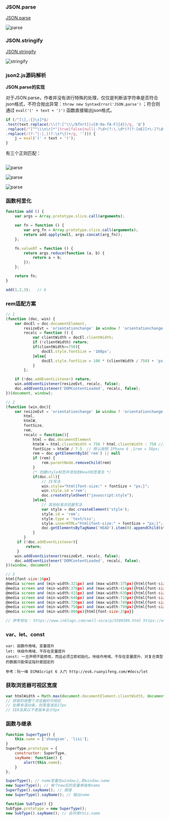
### JSON.parse

[JSON.parse](https://www.ecma-international.org/ecma-262/6.0/#sec-json.parse)

![parse](https://github.com/jarvis12138/blog/blob/master/question/image/JSON.parse.png?raw=true)

### JSON.stringify

[JSON.stringify](https://www.ecma-international.org/ecma-262/6.0/#sec-json.stringify)

![stringify](https://github.com/jarvis12138/blog/blob/master/question/image/JSON.stringify.png?raw=true)

### json2.js源码解析

<b>JSON.parse的实现</b>

对于JSON.parse，作者并没有进行特殊的处理，仅仅是判断该字符串是否符合json格式，不符合抛出异常：`throw new SyntaxError('JSON.parse')` ；符合则通过 `eval('(' + text + ')')` 函数直接输出json格式。

```javascript
if (/^[\],:{}\s]*$/
.test(text.replace(/\\(?:["\\\/bfnrt]|u[0-9a-fA-F]{4})/g, '@')
.replace(/"[^"\\\n\r]*"|true|false|null|-?\d+(?:\.\d*)?(?:[eE][+\-]?\d+)?/g, ']')
.replace(/(?:^|:|,)(?:\s*\[)+/g, ''))) {
    j = eval('(' + text + ')');
}
```

有三个正则匹配：

```javascript

```

![parse](https://github.com/jarvis12138/blog/blob/master/question/image/regexp1.png?raw=true)

![parse](https://github.com/jarvis12138/blog/blob/master/question/image/regexp2.png?raw=true)

![parse](https://github.com/jarvis12138/blog/blob/master/question/image/regexp3.png?raw=true)

### 函数柯里化

```javascript
function add () {
    var args = Array.prototype.slice.call(arguments);

    var fn = function () {
        var arg_fn = Array.prototype.slice.call(arguments);
        return add.apply(null, args.concat(arg_fn));
    };

    fn.valueOf = function () {
        return args.reduce(function (a, b) {
            return a + b;
        });
    };

    return fn;
}

add(1,2,3);   // 6
```

### rem适配方案

```javascript
// 1 
(function (doc, win) {
    var docEl = doc.documentElement,
        resizeEvt = 'orientationchange' in window ? 'orientationchange' : 'resize',
        recalc = function () {
            var clientWidth = docEl.clientWidth;
            if (!clientWidth) return;
            if(clientWidth>=750){
                docEl.style.fontSize = '100px';
            }else{
                docEl.style.fontSize = 100 * (clientWidth / 750) + 'px';
            }
        };

    if (!doc.addEventListener) return;
    win.addEventListener(resizeEvt, recalc, false);
    doc.addEventListener('DOMContentLoaded', recalc, false);
})(document, window);

// 2 
(function (win,doc){
    var resizeEvt = 'orientationchange' in window ? 'orientationchange' : 'resize',
        html,
        htmlW,
        fontSize,
        rem,
        recalc = function(){
            html = doc.documentElement
            htmlW = html.clientWidth < 750 ? html.clientWidth : 750 //最大 1rem = 100px;
            fontSize = htmlW / 7.5  // 默认按照 IPhone 6 ,1rem = 50px;
            rem = doc.getElementById('rem') || null
            if (rem) {
                rem.parentNode.removeChild(rem)
            }
            /* 创建style标签并添加到Head标签里去 */
            if(doc.all){
                // IE写法
                win.style="html{font-size:" + fontSize + "px;}";
                win.style.id ='rem';
                doc.createStyleSheet("javascript:style");
            }else{
                // 其他标准浏览器写法
                var style = doc.createElement('style');
                style.id = 'rem';
                style.type = 'text/css';
                style.innerHTML="html{font-size:" + fontSize + "px;}";
                doc.getElementsByTagName('HEAD').item(0).appendChild(style);
            }
        }
     if (!doc.addEventListener){
         return;
     }
    win.addEventListener(resizeEvt, recalc, false);
    doc.addEventListener('DOMContentLoaded', recalc, false);
})(window, document)

// 3 
html{font-size:10px}
@media screen and (min-width:321px) and (max-width:375px){html{font-size:11px}}
@media screen and (min-width:376px) and (max-width:414px){html{font-size:12px}}
@media screen and (min-width:415px) and (max-width:639px){html{font-size:15px}}
@media screen and (min-width:640px) and (max-width:719px){html{font-size:20px}}
@media screen and (min-width:720px) and (max-width:749px){html{font-size:22.5px}}
@media screen and (min-width:750px) and (max-width:799px){html{font-size:23.5px}}
@media screen and (min-width:800px){html{font-size:25px}}

// 参考地址： https://www.cnblogs.com/well-nice/p/5509589.html https://www.cnblogs.com/webBlog-gqs/p/9139241.html
```

### var、let、const

```
var: 函数作用域、变量提升
let: 块级作用域、不存在变量提升
const: 一旦声明不能修改，而且必须立即初始化。块级作用域、不存在变量提升、对复合类型的数据只能保证指针是固定的

参考：阮一峰 ECMAScript 6 入门 http://es6.ruanyifeng.com/#docs/let
```

### 获取浏览器可视区宽度

```javascript
var htmlWidth = Math.max(document.documentElement.clientWidth, document.body.clientWidth);
// 获取的是整个浏览器的可视区
// 如果有滚动条，则宽度减去17px
// IE8及其以下老版本会少3px
```

### 函数与继承

```javascript
function SuperType() {
    this.name = ['zhangsan', 'lisi'];
}
SuperType.prototype = {
    constructor: SuperType,
    sayName: function() {
        alert(this.name);
    }
};

SuperType(); // name变量在window上,即window.name
new SuperType(); // 每个new后的变量单独有name
SuperType().sayName(); // 报错
new SuperType().sayName(); // 输出name

function SubType() {}
SubType.prototype = new SuperType();
new SubType().sayName(); // 会共用this.name
```


